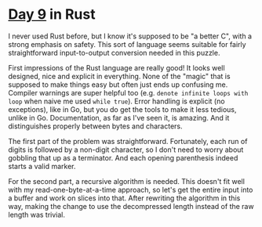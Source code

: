 # [Day 9](http://adventofcode.com/2016/day/9) in Rust

I never used Rust before, but I know it's supposed to be "a better C", with a
strong emphasis on safety. This sort of language seems suitable for fairly
straightforward input-to-output conversion needed in this puzzle.

First impressions of the Rust language are really good! It looks well designed,
nice and explicit in everything. None of the "magic" that is supposed to make
things easy but often just ends up confusing me. Compiler warnings are super
helpful too (e.g. `denote infinite loops with loop` when naive me used `while
true`). Error handling is explicit (no exceptions), like in Go, but you do get
the tools to make it less tedious, unlike in Go. Documentation, as far as I've
seen it, is amazing. And it distinguishes properly between bytes and characters.

The first part of the problem was straightforward. Fortunately, each run of
digits is followed by a non-digit character, so I don't need to worry about
gobbling that up as a terminator. And each opening parenthesis indeed starts a
valid marker.

For the second part, a recursive algorithm is needed. This doesn't fit well
with my read-one-byte-at-a-time approach, so let's get the entire input into a
buffer and work on slices into that. After rewriting the algorithm in this way,
making the change to use the decompressed length instead of the raw length was
trivial.
